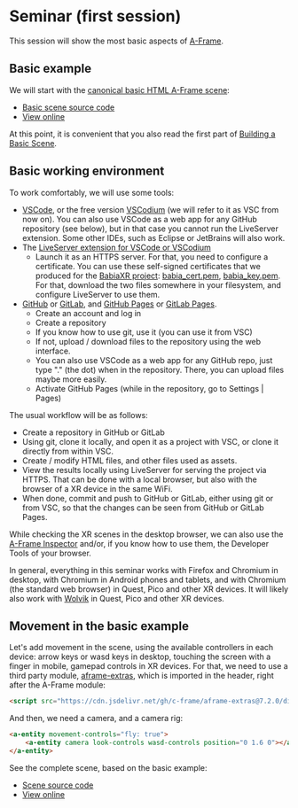 # Seminar (first session)

This session will show the most basic aspects of [A-Frame](https://aframe.io).

## Basic example

We will start with the [canonical basic HTML A-Frame scene](https://aframe.io/docs/1.5.0/introduction/):

* [Basic scene source code](https://github.com/jgbarah/aframe-playground/tree/master/seminar-01/basic.html)
* [View online](basic.html)

At this point, it is convenient that you also read the first part of [Building a Basic Scene](https://aframe.io/docs/1.5.0/guides/building-a-basic-scene.html).

## Basic working environment

To work comfortably, we will use some tools:

* [VSCode](https://code.visualstudio.com/), or the free version [VSCodium](https://vscodium.com/) (we will refer to it as VSC from now on). You can also use VSCode as a web app for any GitHub repository (see below), but in that case you cannot run the LiveServer extension. Some other IDEs, such as Eclipse or JetBrains will also work.
* The [LiveServer extension for VSCode or VSCodium](https://ritwickdey.github.io/vscode-live-server/)
    * Launch it as an HTTPS server. For that, you need to configure a certificate.
    You can use these self-signed certificates that we produced for the [BabiaXR project](https://babiaxr.gitlab.io): [babia_cert.pem](babia_cert.pem), [babia_key.pem](babia_key.pem). For that, download the two files somewhere in your filesystem, and configure LiveServer to use them.
* [GitHub](https://github.com) or [GitLab](https://gitlab.com), and [GitHub Pages](https://pages.github.com/) or [GitLab Pages](https://about.gitlab.com/stages-devops-lifecycle/pages/).
    * Create an account and log in
    * Create a repository
    * If you know how to use git, use it (you can use it from VSC)
    * If not, upload / download files to the repository using the web interface.
    * You can also use VSCode as a web app for any GitHub repo, just type "." (the dot) when in the repository. There, you can upload files maybe more easily.
    * Activate GitHub Pages (while in the repository, go to Settings | Pages)

The usual workflow will be as follows:

* Create a repository in GitHub or GitLab
* Using git, clone it locally, and open it as a project with VSC, or clone it directly from within VSC.
* Create / modify HTML files, and other files used as assets.
* View the results locally using LiveServer for serving the project via HTTPS. That can be done with a local browser, but also with the browser of a XR device in the same WiFi.
* When done, commit and push to GitHub or GitLab, either using git or from VSC, so that the changes can be seen from GitHub or GitLab Pages.

While checking the XR scenes in the desktop browser, we can also use the [A-Frame Inspector](https://aframe.io/docs/1.5.0/introduction/visual-inspector-and-dev-tools.html) and/or, if you know how to use them, the Developer Tools of your browser.

In general, everything in this seminar works with Firefox and Chromium in desktop, with Chromium in Android phones and tablets, and with Chromium (the standard web browser) in Quest, Pico and other XR devices. It will likely also work with [Wolvik](https://www.wolvic.com/en/) in Quest, Pico and other XR devices.

## Movement in the basic example

Let's add movement in the scene, using the available controllers in each device: arrow keys or wasd keys in desktop, touching the screen with a finger in mobile, gamepad controls in XR devices. For that, we need to use a third party module, [aframe-extras](https://github.com/c-frame/aframe-extras/), which is imported in the header, right after the A-Frame module:

```html
<script src="https://cdn.jsdelivr.net/gh/c-frame/aframe-extras@7.2.0/dist/aframe-extras.min.js"></script>
```

And then, we need a camera, and a camera rig:

```html
<a-entity movement-controls="fly: true">
    <a-entity camera look-controls wasd-controls position="0 1.6 0"></a-entity>
</a-entity>
```

See the complete scene, based on the basic example:

* [Scene source code](https://github.com/jgbarah/aframe-playground/tree/master/seminar-01/basic_move.html)
* [View online](basic_move.html)

